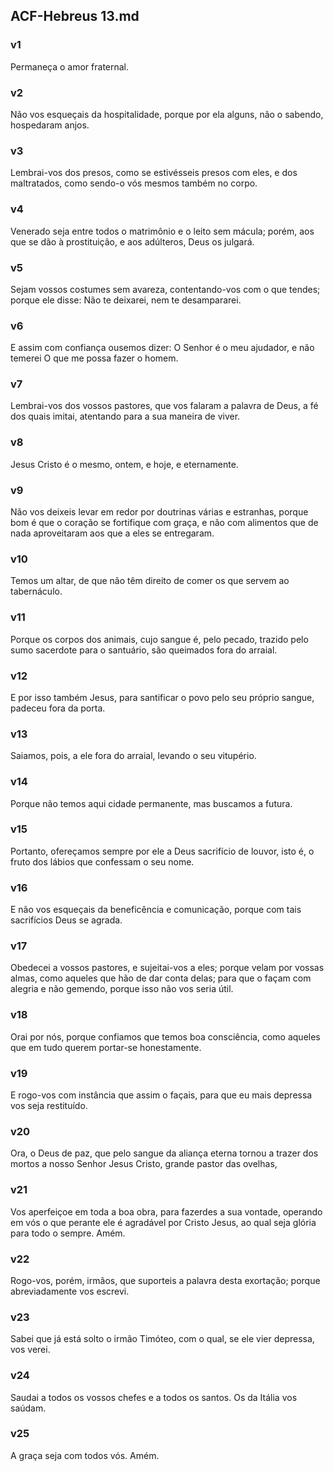 ## ACF-Hebreus 13.md
### v1
 Permaneça o amor fraternal.
### v2
 Não vos esqueçais da hospitalidade, porque por ela alguns, não o sabendo, hospedaram anjos.
### v3
 Lembrai-vos dos presos, como se estivésseis presos com eles, e dos maltratados, como sendo-o vós mesmos também no corpo.
### v4
 Venerado seja entre todos o matrimônio e o leito sem mácula; porém, aos que se dão à prostituição, e aos adúlteros, Deus os julgará.
### v5
 Sejam vossos costumes sem avareza, contentando-vos com o que tendes; porque ele disse: Não te deixarei, nem te desampararei.
### v6
 E assim com confiança ousemos dizer: O Senhor é o meu ajudador, e não temerei O que me possa fazer o homem.
### v7
 Lembrai-vos dos vossos pastores, que vos falaram a palavra de Deus, a fé dos quais imitai, atentando para a sua maneira de viver.
### v8
 Jesus Cristo é o mesmo, ontem, e hoje, e eternamente.
### v9
 Não vos deixeis levar em redor por doutrinas várias e estranhas, porque bom é que o coração se fortifique com graça, e não com alimentos que de nada aproveitaram aos que a eles se entregaram.
### v10
 Temos um altar, de que não têm direito de comer os que servem ao tabernáculo.
### v11
 Porque os corpos dos animais, cujo sangue é, pelo pecado, trazido pelo sumo sacerdote para o santuário, são queimados fora do arraial.
### v12
 E por isso também Jesus, para santificar o povo pelo seu próprio sangue, padeceu fora da porta.
### v13
 Saiamos, pois, a ele fora do arraial, levando o seu vitupério.
### v14
 Porque não temos aqui cidade permanente, mas buscamos a futura.
### v15
 Portanto, ofereçamos sempre por ele a Deus sacrifício de louvor, isto é, o fruto dos lábios que confessam o seu nome.
### v16
 E não vos esqueçais da beneficência e comunicação, porque com tais sacrifícios Deus se agrada.
### v17
 Obedecei a vossos pastores, e sujeitai-vos a eles; porque velam por vossas almas, como aqueles que hão de dar conta delas; para que o façam com alegria e não gemendo, porque isso não vos seria útil.
### v18
 Orai por nós, porque confiamos que temos boa consciência, como aqueles que em tudo querem portar-se honestamente.
### v19
 E rogo-vos com instância que assim o façais, para que eu mais depressa vos seja restituído.
### v20
 Ora, o Deus de paz, que pelo sangue da aliança eterna tornou a trazer dos mortos a nosso Senhor Jesus Cristo, grande pastor das ovelhas,
### v21
 Vos aperfeiçoe em toda a boa obra, para fazerdes a sua vontade, operando em vós o que perante ele é agradável por Cristo Jesus, ao qual seja glória para todo o sempre. Amém.
### v22
 Rogo-vos, porém, irmãos, que suporteis a palavra desta exortação; porque abreviadamente vos escrevi.
### v23
 Sabei que já está solto o irmão Timóteo, com o qual, se ele vier depressa, vos verei.
### v24
 Saudai a todos os vossos chefes e a todos os santos. Os da Itália vos saúdam.
### v25
 A graça seja com todos vós. Amém.
